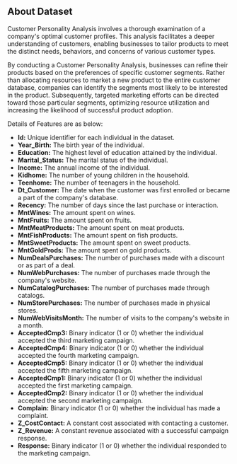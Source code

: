 ## About Dataset

Customer Personality Analysis involves a thorough examination of a company's optimal customer profiles. This analysis facilitates a deeper understanding of customers, enabling businesses to tailor products to meet the distinct needs, behaviors, and concerns of various customer types.

By conducting a Customer Personality Analysis, businesses can refine their products based on the preferences of specific customer segments. Rather than allocating resources to market a new product to the entire customer database, companies can identify the segments most likely to be interested in the product. Subsequently, targeted marketing efforts can be directed toward those particular segments, optimizing resource utilization and increasing the likelihood of successful product adoption.

Details of Features are as below:

* **Id:** Unique identifier for each individual in the dataset.
* **Year_Birth:** The birth year of the individual.
* **Education:** The highest level of education attained by the individual.
* **Marital_Status:** The marital status of the individual.
* **Income:** The annual income of the individual.
* **Kidhome:** The number of young children in the household.
* **Teenhome:** The number of teenagers in the household.
* **Dt_Customer:** The date when the customer was first enrolled or became a part of the company's database.
* **Recency:** The number of days since the last purchase or interaction.
* **MntWines:** The amount spent on wines.
* **MntFruits:** The amount spent on fruits.
* **MntMeatProducts:** The amount spent on meat products.
* **MntFishProducts:** The amount spent on fish products.
* **MntSweetProducts:** The amount spent on sweet products.
* **MntGoldProds:** The amount spent on gold products.
* **NumDealsPurchases:** The number of purchases made with a discount or as part of a deal.
* **NumWebPurchases:** The number of purchases made through the company's website.
* **NumCatalogPurchases:** The number of purchases made through catalogs.
* **NumStorePurchases:** The number of purchases made in physical stores.
* **NumWebVisitsMonth:** The number of visits to the company's website in a month.
* **AcceptedCmp3:** Binary indicator (1 or 0) whether the individual accepted the third marketing campaign.
* **AcceptedCmp4:** Binary indicator (1 or 0) whether the individual accepted the fourth marketing campaign.
* **AcceptedCmp5:** Binary indicator (1 or 0) whether the individual accepted the fifth marketing campaign.
* **AcceptedCmp1:** Binary indicator (1 or 0) whether the individual accepted the first marketing campaign.
* **AcceptedCmp2:** Binary indicator (1 or 0) whether the individual accepted the second marketing campaign.
* **Complain:** Binary indicator (1 or 0) whether the individual has made a complaint.
* **Z_CostContact:** A constant cost associated with contacting a customer.
* **Z_Revenue:** A constant revenue associated with a successful campaign response.
* **Response:** Binary indicator (1 or 0) whether the individual responded to the marketing campaign.
